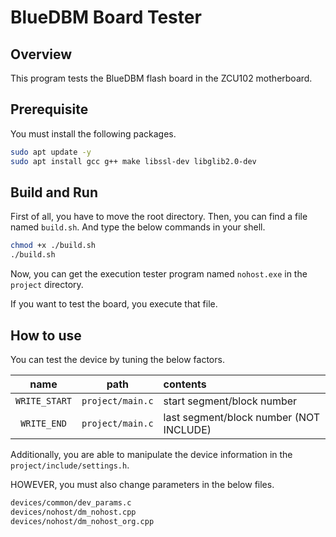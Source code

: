 # BlueDBM Board Tester

## Overview

This program tests the BlueDBM flash board in the ZCU102 motherboard.

## Prerequisite

You must install the following packages.

```bash
sudo apt update -y
sudo apt install gcc g++ make libssl-dev libglib2.0-dev
```

## Build and Run

First of all, you have to move the root directory. Then, you can find
a file named `build.sh`. And type the below commands in your shell.

```bash
chmod +x ./build.sh
./build.sh
```

Now, you can get the execution tester program named `nohost.exe`
in the `project` directory.

If you want to test the board, you execute that file.

## How to use

You can test the device by tuning the below factors.

| name |path| contents |
|:----:|:---:|:---------|
| `WRITE_START` | `project/main.c` | start segment/block number |
| `WRITE_END` | `project/main.c` | last segment/block number (NOT INCLUDE) |

Additionally, you are able to manipulate the device information in the `project/include/settings.h`.

HOWEVER, you must also change parameters in the below files.

```bash
devices/common/dev_params.c
devices/nohost/dm_nohost.cpp
devices/nohost/dm_nohost_org.cpp
```
